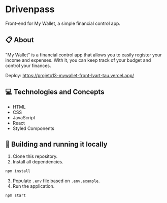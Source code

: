 # Drivenpass


Front-end for My Wallet, a simple financial control app.

## 📋 About

"My Wallet" is a financial control app that allows you to easily register your income and expenses. With it, you can keep track of your budget and control your finances.

Deploy: https://projeto13-mywallet-front-lyart-tau.vercel.app/

## 💻 Technologies and Concepts

- HTML
- CSS
- JavaScript
- React
- Styled Components

## 🏁 Building and running it locally

1. Clone this repository.
2. Install all dependencies.

```bash
npm install
```

3. Populate `.env` file based on `.env.example`.
4. Run the application.

```bash
npm start
```